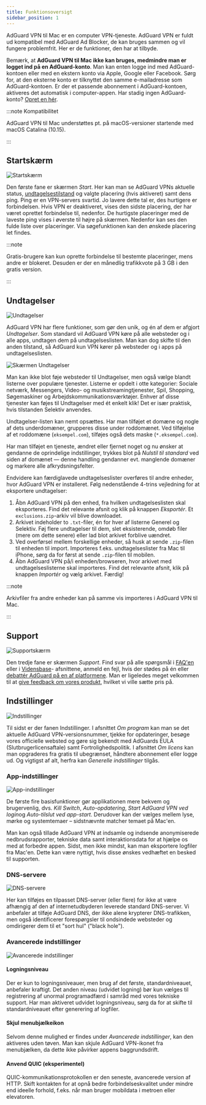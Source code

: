 ```yaml
---
title: Funktionsoversigt
sidebar_position: 1
---
```


AdGuard VPN til Mac er en computer VPN-tjeneste. AdGuard VPN er fuldt ud kompatibel med AdGuard Ad Blocker, de kan bruges sammen og vil fungere problemfrit. Her er de funktioner, den har at tilbyde.

Bemærk, at **AdGuard VPN til Mac ikke kan bruges, medmindre man er logget ind på en AdGuard-konto**. Man kan enten logge ind med AdGuard-kontoen eller med en ekstern konto via Apple, Google eller Facebook. Sørg for, at den eksterne konto er tilknyttet den samme e-mailadresse som AdGuard-kontoen. Er der et passende abonnement i AdGuard-kontoen, aktiveres det automatisk i computer-appen. Har stadig ingen AdGuard-konto? [Opret en hér](https://auth.adguard.com/registration.html).

:::note Kompatibilitet

AdGuard VPN til Mac understøttes pt. på macOS-versioner startende med macOS Catalina (10.15).

:::

## Startskærm

![Startskærm](https://cdn.adguardvpn.com/content/kb/vpn/mac/main_en.png)

Den første fane er skærmen *Start*. Her kan man se AdGuard VPNs aktuelle status, [undtagelsestilstand](#exclusions) og valgte placering (hvis aktiveret) samt dens ping. Ping er en VPN-servers svartid. Jo lavere dette tal er, des hurtigere er forbindelsen. Hvis VPN er deaktiveret, vises den sidste placering, der har været oprettet forbindelse til, nedenfor. De hurtigste placeringer med de laveste ping vises i øverste til højre på skærmen. Nedenfor kan ses den fulde liste over placeringer. Via søgefunktionen kan den ønskede placering let findes.

:::note

Gratis-brugere kan kun oprette forbindelse til bestemte placeringer, mens andre er blokeret. Desuden er der en månedlig trafikkvote på 3 GB i den gratis version.

:::

## Undtagelser

![Undtagelser](https://cdn.adguardvpn.com/content/kb/vpn/mac/exclusions_en.png)

AdGuard VPN har flere funktioner, som gør den unik, og én af dem er afgjort *Undtagelser*. Som standard vil AdGuard VPN køre på alle websteder og i alle apps, undtagen dem på undtagelseslisten. Man kan dog skifte til den anden tilstand, så AdGuard kun VPN kører på websteder og i apps på undtagelseslisten.

![Skærmen Undtagelser](https://cdn.adguardvpn.com/content/kb/vpn/mac/services_en.png)

Man kan ikke blot føje websteder til Undtagelser, men også vælge blandt listerne over populære tjenester. Listerne er opdelt i otte kategorier: Sociale netværk, Messengers, Video- og musikstreamingtjenester, Spil, Shopping, Søgemaskiner og Arbejdskommunikationsværktøjer. Enhver af disse tjenester kan føjes til Undtagelser med ét enkelt klik! Det er især praktisk, hvis tilstanden Selektiv anvendes.

Undtagelser-listen kan nemt opsættes. Har man tilføjet et domæne og nogle af dets underdomæner, grupperes disse under roddomænet. Ved tilføjelse af et roddomæne (`eksempel.com`), tilføjes også dets maske (`*.eksempel.com`).

Har man tilføjet en tjeneste, ændret eller fjernet noget og nu ønsker at gendanne de oprindelige indstillinger, trykkes blot på *Nulstil til standard* ved siden af domænet — denne handling gendanner evt. manglende domæner og markere alle afkrydsningsfelter.

Endvidere kan færdiglavede undtagelseslister overføres til andre enheder, hvor AdGuard VPN er installeret. Følg nedenstående 4-trins vejledning for at eksportere undtagelser:

1. Åbn AdGuard VPN på den enhed, fra hvilken undtagelseslisten skal eksporteres. Find det relevante afsnit og klik på knappen *Eksportér*. Et `exclusions.zip`-arkiv vil blive downloadet.
2. Arkivet indeholder to `.txt`-filer, én for hver af listerne Generel og Selektiv. Føj flere undtagelser til dem, slet eksisterende, omdøb filer (mere om dette senere) eller lad blot arkivet forblive uændret.
3. Ved overførsel mellem forskellige enheder, så husk at sende `.zip`-filen til enheden til import. Importeres f.eks. undtagelseslister fra Mac til iPhone, sørg da for først at sende `.zip`-filen til mobilen.
4. Åbn AdGuard VPN på/i enheden/browseren, hvor arkivet med undtagelseslisterne skal importeres. Find det relevante afsnit, klik på knappen *Importér* og vælg arkivet. Færdig!

:::note

Arkivfiler fra andre enheder kan på samme vis importeres i AdGuard VPN til Mac.

:::

## Support

![Supportskærm](https://cdn.adguardvpn.com/content/kb/vpn/mac/support_en.png)

Den tredje fane er skærmen *Support*. Find svar på alle spørgsmål i [FAQ'en](https://adguard-vpn.com/welcome.html#faq) eller i [Vidensbase](/)- afsnittene, anmeld en fejl, hvis der stødes på én eller [debattér AdGuard på en af platformene](https://adguard.com/discuss.html). Man er ligeledes meget velkommen til at [give feedback om vores produkt](https://surveys.adguard.com/vpn_mac/form.html), hvilket vi ville sætte pris på.

## Indstillinger

![Indstillinger](https://cdn.adguardvpn.com/content/kb/vpn/mac/settings_en.png)

Til sidst er der fanen Indstillinger. I afsnittet *Om program* kan man se det aktuelle AdGuard VPN-versionsnummer, tjekke for opdateringer, besøge vores officielle websted og gøre sig bekendt med AdGuards EULA (Slutbrugerlicensaftale) samt Fortrolighedspolitik. I afsnittet *Om licens* kan man opgraderes fra gratis til ubegrænset, håndtere abonnement eller logge ud. Og vigtigst af alt, herfra kan *Generelle indstillinger* tilgås.

### App-indstillinger

![App-indstillinger](https://cdn.adguardvpn.com/content/kb/vpn/mac/general-settings_en.png)

De første fire basisfunktioner gør applikationen mere bekvem og brugervenlig, dvs. *Kill Switch*, *Auto-opdatering*, *Start AdGuard VPN ved login*og *Auto-tilslut ved app-start*. Derudover kan der vælges mellem lyse, mørke og systemtemaer – sidstnævnte matcher temaet på Mac'en.

Man kan også tillade AdGuard VPN at indsamle og indsende anonymiserede nedbrudsrapporter, tekniske data samt interaktionsdata for at hjælpe os med at forbedre appen. Sidst, men ikke mindst, kan man eksportere logfiler fra Mac'en. Dette kan være nyttigt, hvis disse ønskes vedhæftet en besked til supporten.

### DNS-servere

![DNS-servere](https://cdn.adguardvpn.com/content/kb/vpn/mac/dns_en.png)

Her kan tilføjes en tilpasset DNS-server (eller flere) for ikke at være afhængig af den af internetudbyderen leverede standard DNS-server. Vi anbefaler at tilføje AdGuard DNS, der ikke alene krypterer DNS-trafikken, men også identificerer forespørgsler til ondsindede websteder og omdirigerer dem til et "sort hul" ("black hole").

### Avancerede indstillinger

![Avancerede indstillinger](https://cdn.adguardvpn.com/content/kb/vpn/mac/advanced-settings_en.png)

#### Logningsniveau

Der er kun to logningsniveauer, men brug af det første, standardniveauet, anbefaler kraftigt. Det anden niveau (udvidet logning) bør kun vælges til registrering af unormal programadfærd i samråd med vores tekniske support. Har man aktiveret udvidet logningsniveau, sørg da for at skifte til standardniveauet efter generering af logfiler.

#### Skjul menubjælkeikon

Selvom denne mulighed er findes under *Avancerede indstillinger*, kan den aktiveres uden tøven. Man kan skjule AdGuard VPN-ikonet fra menubjælken, da dette ikke påvirker appens baggrundsdrift.

#### Anvend QUIC (eksperimentel)

QUIC-kommunikationsprotokollen er den seneste, avancerede version af HTTP. Skift kontakten for at opnå bedre forbindelseskvalitet under mindre end ideelle forhold, f.eks. når man bruger mobildata i metroen eller elevatoren.
